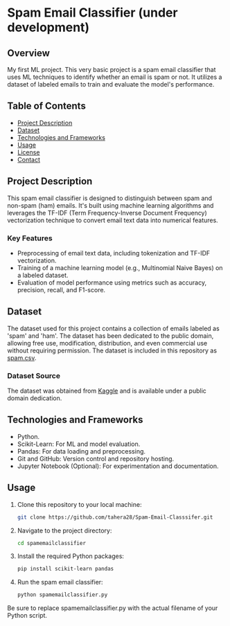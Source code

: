 # Spam Email Classifier (under development)

## Overview
My first ML project. This very basic project is a spam email classifier that uses ML techniques to identify whether an email is spam or not. It utilizes a dataset of labeled emails to train and evaluate the model's performance.

## Table of Contents
- [Project Description](#project-description)
- [Dataset](#dataset)
- [Technologies and Frameworks](#technologies-and-frameworks)
- [Usage](#usage)
- [License](#license)
- [Contact](#contact)

## Project Description
This spam email classifier is designed to distinguish between spam and non-spam (ham) emails. It's built using machine learning algorithms and leverages the TF-IDF (Term Frequency-Inverse Document Frequency) vectorization technique to convert email text data into numerical features.

### Key Features
- Preprocessing of email text data, including tokenization and TF-IDF vectorization.
- Training of a machine learning model (e.g., Multinomial Naive Bayes) on a labeled dataset.
- Evaluation of model performance using metrics such as accuracy, precision, recall, and F1-score.

## Dataset
The dataset used for this project contains a collection of emails labeled as 'spam' and 'ham'. The dataset has been dedicated to the public domain, allowing free use, modification, distribution, and even commercial use without requiring permission. The dataset is included in this repository as [spam.csv](spam.csv).

### Dataset Source
The dataset was obtained from [Kaggle](https://www.kaggle.com/datasets/mfaisalqureshi/spam-email) and is available under a public domain dedication.

## Technologies and Frameworks
- Python.
- Scikit-Learn: For ML and model evaluation.
- Pandas: For data loading and preprocessing.
- Git and GitHub: Version control and repository hosting.
- Jupyter Notebook (Optional): For experimentation and documentation.

## Usage
1. Clone this repository to your local machine:

   ```bash
   git clone https://github.com/tahera28/Spam-Email-Classsifer.git
2. Navigate to the project directory:
   ```bash
   cd spamemailclassifier
3. Install the required Python packages:
   ```bash
   pip install scikit-learn pandas
4. Run the spam email classifier:
   ```bash
   python spamemailclassifier.py
Be sure to replace spamemailclassifier.py with the actual filename of your Python script.

